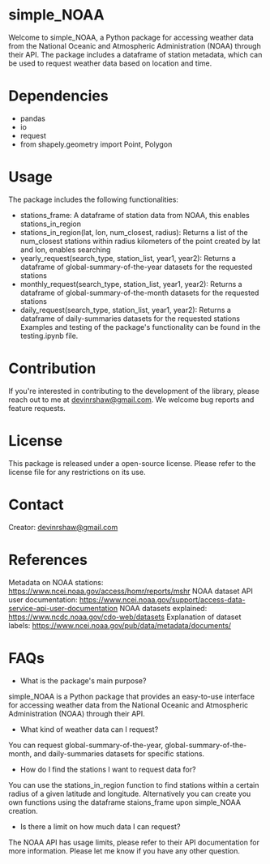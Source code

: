 # simple_NOAA

Welcome to simple_NOAA, a Python package for accessing weather data from the National Oceanic and Atmospheric Administration (NOAA) through their API. The package includes a dataframe of station metadata, which can be used to request weather data based on location and time.

# Dependencies
- pandas
- io
- request
- from shapely.geometry import Point, Polygon
# Usage
The package includes the following functionalities:

- stations_frame: A dataframe of station data from NOAA, this enables stations_in_region
- stations_in_region(lat, lon, num_closest, radius): Returns a list of the num_closest stations within radius kilometers of the point created by lat and lon, enables searching 
- yearly_request(search_type, station_list, year1, year2): Returns a dataframe of global-summary-of-the-year datasets for the requested stations
- monthly_request(search_type, station_list, year1, year2): Returns a dataframe of global-summary-of-the-month datasets for the requested stations
- daily_request(search_type, station_list, year1, year2): Returns a dataframe of daily-summaries datasets for the requested stations
Examples and testing of the package's functionality can be found in the testing.ipynb file.

# Contribution
If you're interested in contributing to the development of the library, please reach out to me at devinrshaw@gmail.com. We welcome bug reports and feature requests.

# License
This package is released under a open-source license. Please refer to the license file for any restrictions on its use.

# Contact
Creator: devinrshaw@gmail.com

# References
Metadata on NOAA stations: https://www.ncei.noaa.gov/access/homr/reports/mshr
NOAA dataset API user documentation: https://www.ncei.noaa.gov/support/access-data-service-api-user-documentation
NOAA datasets explained: https://www.ncdc.noaa.gov/cdo-web/datasets
Explanation of dataset labels: https://www.ncei.noaa.gov/pub/data/metadata/documents/
# FAQs
- What is the package's main purpose?

simple_NOAA is a Python package that provides an easy-to-use interface for accessing weather data from the National Oceanic and Atmospheric Administration (NOAA) through their API.

- What kind of weather data can I request?

You can request global-summary-of-the-year, global-summary-of-the-month, and daily-summaries datasets for specific stations.

- How do I find the stations I want to request data for?

You can use the stations_in_region function to find stations within a certain radius of a given latitude and longitude. Alternatively you can create you own functions using the dataframe staions_frame upon simple_NOAA creation.

- Is there a limit on how much data I can request?

The NOAA API has usage limits, please refer to their API documentation for more information.
Please let me know if you have any other question.
